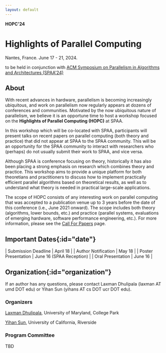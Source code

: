 ---layout: default---**HOPC'24**# **Highlights of Parallel Computing**Nantes, France. June 17 - 21, 2024.to be held in conjunction with [ACM Symposium on Parallelism in Algorithms and Architectures (SPAA'24)](https://spaa.acm.org/)## **About**With recent advances in hardware, parallelism is becoming increasingly ubiquitous, and work on parallelism now regularly appears at dozens of conferences and communities.Motivated by the now ubiquitous nature of parallelism, we believe it is an opportune time to host a workshop focused on the **Highlights of Parallel Computing (HOPC)** at SPAA.In this workshop which will be co-located with SPAA, participants will present talks on recent papers on parallel computing (both theory and practice) that did not appear at SPAA to the SPAA community. This will be an opportunity for the SPAA community to interact with researchers who (perhaps) do not usually submit their work to SPAA, and vice versa. Although SPAA is conference focusing on theory, historically it has also been placing a strong emphasis on research which combines theory and practice. This workshop aims to provide a unique platform for both theoretians and practitioners to discuss how to implement practically efficient parallel algorithms based on theoretical results, as well as to understand what theory is needed in practical large-scale applications. The scope of HOPC consists of any interesting work on parallel computing that was accepted to a publication venue up to 3 years before the date of this conference (i.e., June 2021 onward). The scope includes both theory (algorithms, lower bounds, etc.) and practice (parallel systems, evaluations of emerging hardware, software performance engineering, etc.). For more information, please see the [Call For Papers](/hopc23/cfp/) page. ## **Important Dates**{:id="date"}| Submission Deadline | April 18 || Author Notification | May 18 || Poster Presentation | June 16 (SPAA Reception) || Oral Presentation | June 16 |## **Organization**{:id="organization"}If an author has any questions, please contact Laxman Dhulipala (laxman AT umd DOT edu) or Yihan Sun (yihans AT cs DOT ucr DOT edu). ### **Organizers**[Laxman Dhulipala](https://www.cs.umd.edu/~laxman/), University of Maryland, College Park[Yihan Sun](https://www.cs.ucr.edu/~yihans/), University of California, Riverside### **Program Committee**TBD
